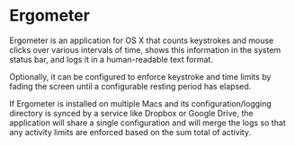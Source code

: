 Ergometer
=========
Ergometer is an application for OS X that counts keystrokes and mouse clicks over various intervals of time, shows this information in the system status bar, and logs it in a human-readable text format.

Optionally, it can be configured to enforce keystroke and time limits by fading the screen until a configurable resting period has elapsed.

If Ergometer is installed on multiple Macs and its configuration/logging directory is synced by a service like Dropbox or Google Drive, the application will share a single configuration and will merge the logs so that any activity limits are enforced based on the sum total of activity.
